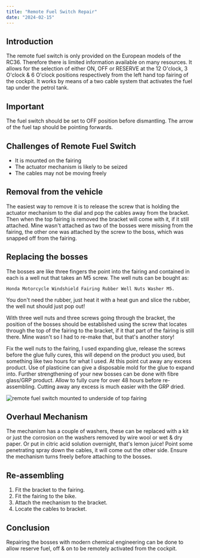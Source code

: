 ```yaml
---
title: "Remote Fuel Switch Repair"
date: "2024-02-15"
---
```


## Introduction

The remote fuel switch is only provided on the European models of the RC36.
Therefore there is limited information available on many resources.
It allows for the selection of either ON, OFF or RESERVE at the 12 O'clock, 3 O'clock & 6 O'clock positions respectively from the left hand top fairing of the cockpit. It works by means of a two cable system that activates the fuel tap under the petrol tank.

## Important

The fuel switch should be set to OFF position before dismantling.
The arrow of the fuel tap should be pointing forwards.

## Challenges of Remote Fuel Switch

- It is mounted on the fairing
- The actuator mechanism is likely to be seized
- The cables may not be moving freely

## Removal from the vehicle

The easiest way to remove it is to release the screw that is holding the actuator mechanism to the dial and pop the cables away from the bracket. Then when the top fairing is removed the bracket will come with it, if it still attached.
Mine wasn't attached as two of the bosses were missing from the fairing, the other one was attached by the screw to the boss, which was snapped off from the fairing.

## Replacing the bosses

The bosses are like three fingers the point into the fairing and contained in each is a well nut that takes an M5 screw.
The well nuts can be bought as:

    Honda Motorcycle Windshield Fairing Rubber Well Nuts Washer M5.

You don't need the rubber, just heat it with a heat gun and slice the rubber, the well nut should just pop out!

With three well nuts and three screws going through the bracket, the position of the bosses should be established using the screw that locates through the top of the fairing to the bracket, if it that part of the fairing is still there. Mine wasn't so I had to re-make that, but that's another story!

Fix the well nuts to the fairing, I used expanding glue, release the screws before the glue fully cures, this will depend on the
product you used, but something like two hours for what I used. At this point cut away any excess product. Use of plasticine
can give a disposable mold for the glue to expand into. Further strengthening of your new bosses can be done with fibre glass/GRP product. Allow to fully cure for over 48 hours before re-assembling. Cutting away any excess is much easier with the GRP dried.

![remote fuel switch mounted to underside of top fairing ](/images/003.png)

## Overhaul Mechanism

The mechanism has a couple of washers, these can be replaced with a kit or just the corrosion on the washers removed by wire wool or wet & dry paper. Or put in citric acid solution overnight, that's lemon juice!
Point some penetrating spray down the cables, it will come out the other side.
Ensure the mechanism turns freely before attaching to the bosses.

## Re-assembling

1. Fit the bracket to the fairing.
2. Fit the fairing to the bike.
3. Attach the mechanism to the bracket.
4. Locate the cables to bracket.

## Conclusion

Repairing the bosses with modern chemical engineering can be done to allow reserve fuel, off & on to be remotely activated from the cockpit.

